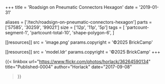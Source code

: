 +++
title = 'Roadsign on Pneumatic Connectors Hexagon'
date  = '2019-01-31'

aliases = ['/tech/roadsign-on-pneumatic-connectors-hexagon']
parts = ['57585', '30259', '99021']
size  = ['12p', '11p', '5p']
tags  = [
  'partcount-segment-1',
  'partcount-total-10',
  'shape-polygon-6',
]

[[resources]]
src              = 'image.png'
params.copyright = '©2025 BrickCamp'

[[resources]]
src              = 'model.ldr'
params.copyright = '©2025 BrickCamp'
+++

{{< linkbox
    url="https://www.flickr.com/photos/horlack/36264590134"
    title="Published-0004"
    author="Horlack"
    date="2017-09-08"
>}}
